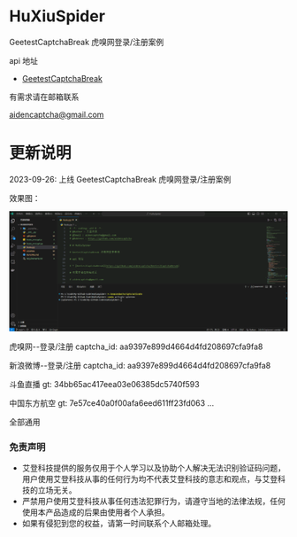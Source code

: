 # HuXiuSpider

GeetestCaptchaBreak 虎嗅网登录/注册案例

api 地址

* [GeetestCaptchaBreak](https://github.com/aidencaptcha/GeetestCaptchaBreak)

有需求请在邮箱联系

aidencaptcha@gmail.com


# 更新说明
2023-09-26: 上线 GeetestCaptchaBreak 虎嗅网登录/注册案例

效果图：

![image](https://github.com/aidencaptcha/HuXiuSpider/blob/main/examples/screenshots.gif)




虎嗅网--登录/注册 captcha_id: aa9397e899d4664d4fd208697cfa9fa8

新浪微博--登录/注册 captcha_id: aa9397e899d4664d4fd208697cfa9fa8

斗鱼直播 gt: 34bb65ac417eea03e06385dc5740f593 

中国东方航空 gt: 7e57ce40a0f00afa6eed611ff23fd063
...

全部通用




### 免责声明
* 艾登科技提供的服务仅用于个人学习以及协助个人解决无法识别验证码问题，用户使用艾登科技从事的任何行为均不代表艾登科技的意志和观点，与艾登科技的立场无关。
* 严禁用户使用艾登科技从事任何违法犯罪行为，请遵守当地的法律法规，任何使用本产品造成的后果由使用者个人承担。
* 如果有侵犯到您的权益，请第一时间联系个人邮箱处理。